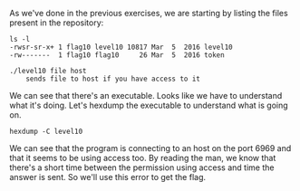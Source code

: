As we've done in the previous exercises, we are starting by listing the files present in the repository:
```
ls -l
-rwsr-sr-x+ 1 flag10 level10 10817 Mar  5  2016 level10
-rw-------  1 flag10 flag10     26 Mar  5  2016 token

./level10 file host
	sends file to host if you have access to it
```

We can see that there's an executable. Looks like we have to understand what it's doing.
Let's hexdump the executable to understand what is going on.

```
hexdump -C level10
```

We can see that the program is connecting to an host on the port 6969 and that it seems to be using access too.
By reading the man, we know that there's a short time between the permission using access and time the answer is sent.
So we'll use this error to get the flag.
